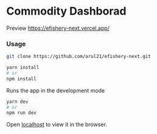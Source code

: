 # Commodity Dashborad

Preview https://efishery-next.vercel.app/

### Usage

```bash
git clone https://github.com/arul21/efishery-next.git
```

```bash
yarn install
# or
npm install
```

Runs the app in the development mode

```bash
yarn dev
# or
npm run dev
```

Open [localhost](http://localhost:3000) to view it in the browser.
